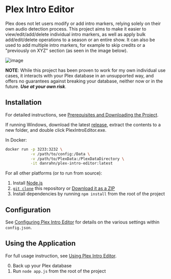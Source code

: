 # Plex Intro Editor

Plex does not let users modify or add intro markers, relying solely on their own audio detection process. This project aims to make it easier to view/edit/add/delete individual intro markers, as well as apply bulk add/edit/delete operations to a season or an entire show. It can also be used to add multiple intro markers, for example to skip credits or a "previously on XYZ" section (as seen in the image below).

![image](https://user-images.githubusercontent.com/7410989/182755772-5aabbfe9-4c25-486c-8798-d7ed09337edb.png)


**NOTE**: While this project has been proven to work for my own individual use cases, it interacts with your Plex database in an unsupported way, and offers no guarantees against breaking your database, neither now or in the future. **_Use at your own risk_**.

## Installation

For detailed instructions, see [Prerequisites and Downloading the Project](https://github.com/danrahn/PlexIntroEditor/wiki/installation).

If running Windows, download the latest [release](https://github.com/danrahn/PlexIntroEditor/releases), extract the contents to a new folder, and double click PlexIntroEditor.exe.

In Docker:

```bash
docker run -p 3233:3232 \
           -v /path/to/config:/Data \
           -v /path/to/PlexData:/PlexDataDirectory \
           -it danrahn/plex-intro-editor:latest
```

For all other platforms (or to run from source):

1. Install [Node.js](https://nodejs.org/en/)
2. [`git clone`](https://docs.github.com/en/repositories/creating-and-managing-repositories/cloning-a-repository) this repository or [Download it as a ZIP](https://github.com/danrahn/PlexIntroEditor/archive/refs/heads/main.zip)
3. Install dependencies by running `npm install` from the root of the project

## Configuration

See [Configuring Plex Intro Editor](https://github.com/danrahn/PlexIntroEditor/wiki/configuration) for details on the various settings within `config.json`.

## Using the Application

For full usage instruction, see [Using Plex Intro Editor](https://github.com/danrahn/PlexIntroEditor/wiki/usage).

0. Back up your Plex database
1. Run `node app.js` from the root of the project
